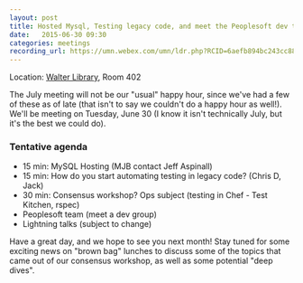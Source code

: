 ```yaml
---
layout: post
title: Hosted Mysql, Testing legacy code, and meet the Peoplesoft dev team
date:   2015-06-30 09:30
categories: meetings
recording_url: https://umn.webex.com/umn/ldr.php?RCID=6aefb894bc243cc8873c9f4c1a9156dc
---
```


Location\: [Walter Library](http://campusmaps.umn.edu/tc/map.php?building=042), Room 402

The July meeting will not be our "usual" happy hour, since we've
had a few of these as of late (that isn't to say we couldn't
do a happy hour as well!). We'll be meeting on Tuesday,
June 30 (I know it isn't technically July, but it's the best we could do).

### Tentative agenda
- 15 min: MySQL Hosting (MJB contact Jeff Aspinall)
- 15 min: How do you start automating testing in legacy code?  (Chris D, Jack)
- 30 min: Consensus workshop?  Ops subject (testing in Chef - Test Kitchen, rspec)
- Peoplesoft team (meet a dev group)
- Lightning talks (subject to change)

Have a great day, and we hope to see you next month! Stay tuned for
some exciting news on "brown bag" lunches to discuss some of
the topics that came out of our consensus workshop, as well as
some potential "deep dives".
